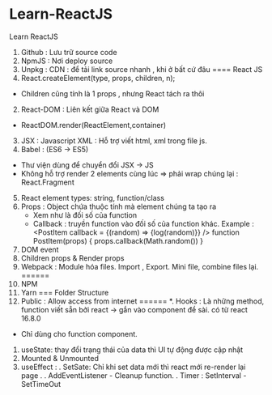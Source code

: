 # Learn-ReactJS
Learn ReactJS

1. Github :  Lưu trữ source code 
2. NpmJS : Nơi deploy source
3. Unpkg : CDN : để tải link source nhanh , khi ở bất cứ đâu
==== React JS
1.  React.createElement(type, props, children, n); 
- Children cũng tính là 1 props , nhưng React tách ra thôi
2. React-DOM : Liên kết giữa React và DOM 
-  ReactDOM.render(ReactElement,container) 
3. JSX : Javascript XML : Hỗ trợ viết html, xml trong file js.
4. Babel : (ES6 -> ES5) 
 +  Thư viện dùng để chuyển đổi JSX -> JS
 +  Không hỗ trợ render 2 elements cùng lúc => phải wrap chúng lại : React.Fragment 
5. React element types: string, function/class
6. Props : Object chứa thuộc tính mà element chúng ta tạo ra 
    + Xem như là đối số của function
    + Callback : truyền function vào đối số của function khác.
    Example : <PostItem callback = {(random) => {log(random)}} />
             function PostItem(props) { 
                props.callback(Math.random())
             }
7. DOM event 
8. Children props & Render props  
9. Webpack : Module hóa files. Import , Export. Mini file, combine files lại.
======
1. NPM    
2. Yarn
=== Folder Structure
1. Public : Allow access from internet
======
*. Hooks : Là những method, function viết sẵn bởi react -> gắn vào component để sài. có từ react 16.8.0
  + Chỉ dùng cho function component.
1. useState: thay đổi trạng thái của data thì UI tự động được cập nhật
2. Mounted & Unmounted
3. useEffect : 
. SetSate: Chỉ khi set data mới thì react mới re-render lại page .
. AddEventListener - Cleanup function.
. Timer : SetInterval - SetTimeOut 

